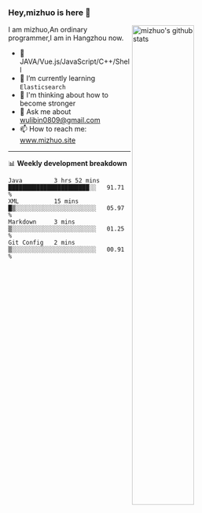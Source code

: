 ### Hey,mizhuo is here 👋

<img align="right" alt="mizhuo's github stats" width="50%" src="https://github-readme-stats.vercel.app/api?username=mizhuo&theme=tokyonight&show_icons=true">

I am mizhuo,An ordinary programmer,I am in Hangzhou now.

- 🔭 JAVA/Vue.js/JavaScript/C++/Shell
- 🌱 I’m currently learning `Elasticsearch`
- 🤔 I'm thinking about how to become stronger
- 💬 Ask me about wulibin0809@gmail.com
- 📫 How to reach me: www.mizhuo.site

---
📊 **Weekly development breakdown**

<!--START_SECTION:waka-->
```text
Java         3 hrs 52 mins   ███████████████████████░░   91.71 % 
XML          15 mins         █▒░░░░░░░░░░░░░░░░░░░░░░░   05.97 % 
Markdown     3 mins          ▒░░░░░░░░░░░░░░░░░░░░░░░░   01.25 % 
Git Config   2 mins          ▒░░░░░░░░░░░░░░░░░░░░░░░░   00.91 % 
```
<!--END_SECTION:waka-->
